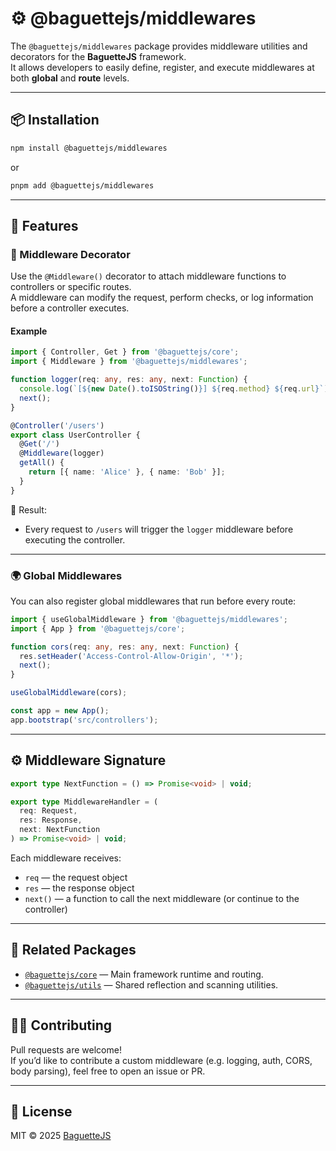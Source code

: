 # ⚙️ @baguettejs/middlewares

The `@baguettejs/middlewares` package provides middleware utilities and decorators for the **BaguetteJS** framework.  
It allows developers to easily define, register, and execute middlewares at both **global** and **route** levels.

---

## 📦 Installation

```bash
npm install @baguettejs/middlewares
```

or

```bash
pnpm add @baguettejs/middlewares
```

---

## 🧠 Features

### 🧩 Middleware Decorator

Use the `@Middleware()` decorator to attach middleware functions to controllers or specific routes.  
A middleware can modify the request, perform checks, or log information before a controller executes.

#### Example

```ts
import { Controller, Get } from '@baguettejs/core';
import { Middleware } from '@baguettejs/middlewares';

function logger(req: any, res: any, next: Function) {
  console.log(`[${new Date().toISOString()}] ${req.method} ${req.url}`);
  next();
}

@Controller('/users')
export class UserController {
  @Get('/')
  @Middleware(logger)
  getAll() {
    return [{ name: 'Alice' }, { name: 'Bob' }];
  }
}
```

🧩 Result:
- Every request to `/users` will trigger the `logger` middleware before executing the controller.

---

### 🌍 Global Middlewares

You can also register global middlewares that run before every route:

```ts
import { useGlobalMiddleware } from '@baguettejs/middlewares';
import { App } from '@baguettejs/core';

function cors(req: any, res: any, next: Function) {
  res.setHeader('Access-Control-Allow-Origin', '*');
  next();
}

useGlobalMiddleware(cors);

const app = new App();
app.bootstrap('src/controllers');
```

---

## ⚙️ Middleware Signature

```ts
export type NextFunction = () => Promise<void> | void;

export type MiddlewareHandler = (
  req: Request,
  res: Response,
  next: NextFunction
) => Promise<void> | void;
```

Each middleware receives:
- `req` — the request object
- `res` — the response object
- `next()` — a function to call the next middleware (or continue to the controller)

---

## 🔗 Related Packages

- [`@baguettejs/core`](https://github.com/baguettejs/core) — Main framework runtime and routing.
- [`@baguettejs/utils`](https://github.com/baguettejs/utils) — Shared reflection and scanning utilities.

---

## 🧑‍💻 Contributing

Pull requests are welcome!  
If you’d like to contribute a custom middleware (e.g. logging, auth, CORS, body parsing), feel free to open an issue or PR.

---

## 🪪 License

MIT © 2025 [BaguetteJS](https://github.com/baguettejs)
